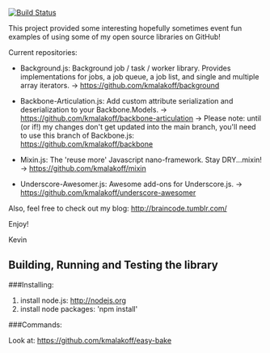 [![Build Status](https://secure.travis-ci.org/kmalakoff/examples-kmalakoff.png)](http://travis-ci.org/kmalakoff/examples-kmalakoff)

This project provided some interesting hopefully sometimes event fun examples of using some of my open source libraries on GitHub!

Current repositories:
  * Background.js: Background job / task / worker library. Provides implementations for jobs, a job queue, a job list, and single and multiple array iterators.
      -> https://github.com/kmalakoff/background

  * Backbone-Articulation.js: Add custom attribute serialization and deserialization to your Backbone.Models.
      -> https://github.com/kmalakoff/backbone-articulation
      -> Please note: until (or if!) my changes don't get updated into the main branch, you'll need to use this branch of Backbone.js: https://github.com/kmalakoff/backbone

  * Mixin.js: The 'reuse more' Javascript nano-framework. Stay DRY...mixin!
      -> https://github.com/kmalakoff/mixin

  * Underscore-Awesomer.js: Awesome add-ons for Underscore.js.
      -> https://github.com/kmalakoff/underscore-awesomer

Also, feel free to check out my blog: http://braincode.tumblr.com/

Enjoy!

Kevin


Building, Running and Testing the library
-----------------------

###Installing:

1. install node.js: http://nodejs.org
2. install node packages: 'npm install'

###Commands:

Look at: https://github.com/kmalakoff/easy-bake